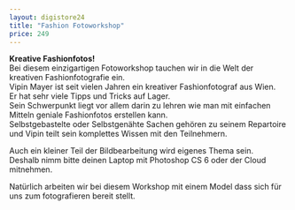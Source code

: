 ```yaml
---
layout: digistore24
title: "Fashion Fotoworkshop"
price: 249
---
```

<p><strong>Kreative Fashionfotos!</strong><br>Bei diesem einzigartigen Fotoworkshop tauchen wir in die Welt der kreativen Fashionfotografie ein.<br>Vipin Mayer ist seit vielen Jahren ein kreativer Fashionfotograf aus Wien.<br>Er hat sehr viele Tipps und Tricks auf Lager.<br>Sein Schwerpunkt liegt vor allem darin zu lehren wie man mit einfachen Mitteln geniale Fashionfotos erstellen kann.<br>Selbstgebastelte oder Selbstgen&#xE4;hte Sachen geh&#xF6;ren zu seinem Repartoire und Vipin teilt sein komplettes Wissen mit den Teilnehmern.</p>
<p>Auch ein kleiner Teil der Bildbearbeitung wird eigenes Thema sein.<br>Deshalb nimm bitte deinen Laptop mit Photoshop CS 6 oder der Cloud mitnehmen.</p>
<p>Nat&#xFC;rlich arbeiten wir bei diesem Workshop mit einem Model dass sich f&#xFC;r uns zum fotografieren bereit stellt.</p>